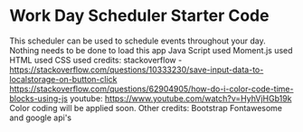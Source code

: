 # Work Day Scheduler Starter Code
This scheduler can be used to schedule events throughout your day.
Nothing needs to be done to load this app
Java Script used 
Moment.js used
HTML used
CSS used
credits:
 stackoverflow - https://stackoverflow.com/questions/10333230/save-input-data-to-localstorage-on-button-click
 https://stackoverflow.com/questions/62904905/how-do-i-color-code-time-blocks-using-js
 youtube: https://www.youtube.com/watch?v=HyhVjHGb19k
 Color coding will be applied soon.
 Other credits:
 Bootstrap
 Fontawesome and
 google api's



